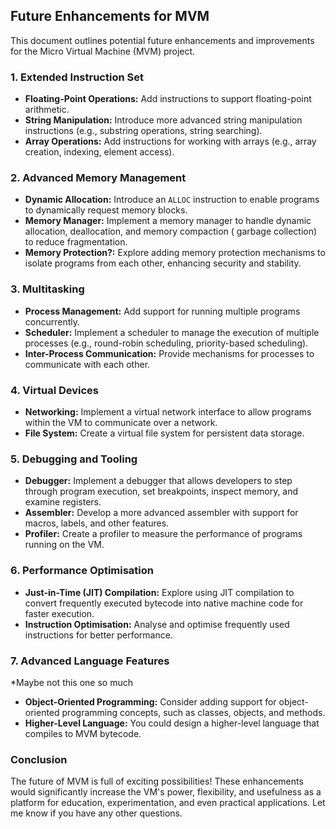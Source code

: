 ## Future Enhancements for MVM

This document outlines potential future enhancements and improvements for the Micro Virtual Machine (MVM) project.

### 1. Extended Instruction Set

* **Floating-Point Operations:** Add instructions to support floating-point arithmetic.
* **String Manipulation:** Introduce more advanced string manipulation instructions (e.g., substring operations, string
  searching).
* **Array Operations:** Add instructions for working with arrays (e.g., array creation, indexing, element access).

### 2. Advanced Memory Management

* **Dynamic Allocation:** Introduce an `ALLOC` instruction to enable programs to dynamically request memory blocks.
* **Memory Manager:** Implement a memory manager to handle dynamic allocation, deallocation, and memory compaction (
  garbage collection) to reduce fragmentation.
* **Memory Protection?:** Explore adding memory protection mechanisms to isolate programs from each other, enhancing
  security and stability.

### 3. Multitasking

* **Process Management:** Add support for running multiple programs concurrently.
* **Scheduler:** Implement a scheduler to manage the execution of multiple processes (e.g., round-robin scheduling,
  priority-based scheduling).
* **Inter-Process Communication:** Provide mechanisms for processes to communicate with each other.

### 4. Virtual Devices

* **Networking:** Implement a virtual network interface to allow programs within the VM to communicate over a network.
* **File System:** Create a virtual file system for persistent data storage.

### 5. Debugging and Tooling

* **Debugger:** Implement a debugger that allows developers to step through program execution, set breakpoints, inspect
  memory, and examine registers.
* **Assembler:** Develop a more advanced assembler with support for macros, labels, and other features.
* **Profiler:** Create a profiler to measure the performance of programs running on the VM.

### 6. Performance Optimisation

* **Just-in-Time (JIT) Compilation:** Explore using JIT compilation to convert frequently executed bytecode into native
  machine code for faster execution.
* **Instruction Optimisation:** Analyse and optimise frequently used instructions for better performance.

### 7. Advanced Language Features

*Maybe not this one so much

* **Object-Oriented Programming:** Consider adding support for object-oriented programming concepts, such as classes,
  objects, and methods.
* **Higher-Level Language:** You could design a higher-level language that compiles to MVM bytecode.

### Conclusion

The future of MVM is full of exciting possibilities! These enhancements would significantly increase the VM's power,
flexibility, and usefulness as a platform for education, experimentation, and even practical applications. Let me know
if you have any other questions. 



